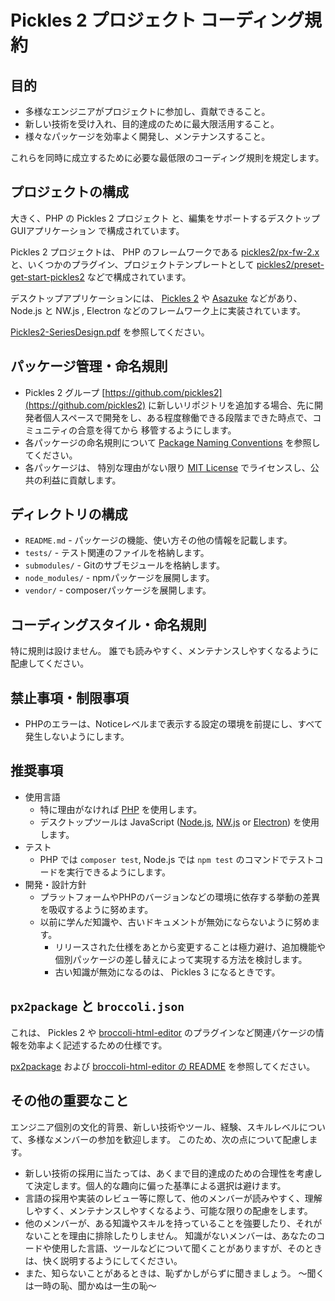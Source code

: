 # Pickles 2 プロジェクト コーディング規約

## 目的

- 多様なエンジニアがプロジェクトに参加し、貢献できること。
- 新しい技術を受け入れ、目的達成のために最大限活用すること。
- 様々なパッケージを効率よく開発し、メンテナンスすること。

これらを同時に成立するために必要な最低限のコーディング規則を規定します。

## プロジェクトの構成

大きく、PHP の Pickles 2 プロジェクト と、編集をサポートするデスクトップGUIアプリケーション で構成されています。

Pickles 2 プロジェクトは、 PHP のフレームワークである [pickles2/px-fw-2.x](https://github.com/pickles2/px-fw-2.x) と、いくつかのプラグイン、プロジェクトテンプレートとして [pickles2/preset-get-start-pickles2](https://github.com/pickles2/preset-get-start-pickles2) などで構成されています。

デスクトップアプリケーションには、 [Pickles 2](https://github.com/pickles2/app-pickles2) や [Asazuke](https://github.com/pickles2/electron-asazuke) などがあり、 Node.js と NW.js , Electron などのフレームワーク上に実装されています。

[Pickles2-SeriesDesign.pdf](Pickles2-SeriesDesign.pdf) を参照してください。

## パッケージ管理・命名規則

- Pickles 2 グループ [https://github.com/pickles2](https://github.com/pickles2) に新しいリポジトリを追加する場合、先に開発者個人スペースで開発をし、ある程度稼働できる段階まできた時点で、コミュニティの合意を得てから 移管するようにします。
- 各パッケージの命名規則について [Package Naming Conventions](package_naming_conventions.md) を参照してください。
- 各パッケージは、 特別な理由がない限り [MIT License](https://opensource.org/licenses/MIT) でライセンスし、公共の利益に貢献します。

## ディレクトリの構成

- `README.md` - パッケージの機能、使い方その他の情報を記載します。
- `tests/` - テスト関連のファイルを格納します。
- `submodules/` - Gitのサブモジュールを格納します。
- `node_modules/` - npmパッケージを展開します。
- `vendor/` - composerパッケージを展開します。

## コーディングスタイル・命名規則

特に規則は設けません。
誰でも読みやすく、メンテナンスしやすくなるように配慮してください。

## 禁止事項・制限事項

- PHPのエラーは、Noticeレベルまで表示する設定の環境を前提にし、すべて発生しないようにします。

## 推奨事項

- 使用言語
    - 特に理由がなければ [PHP](https://php.net/) を使用します。
    - デスクトップツールは JavaScript ([Node.js](https://nodejs.org/ja/), [NW.js](https://nwjs.io/) or [Electron](https://electron.atom.io/)) を使用します。
- テスト
    - PHP では `composer test`, Node.js では `npm test` のコマンドでテストコードを実行できるようにします。
- 開発・設計方針
    - プラットフォームやPHPのバージョンなどの環境に依存する挙動の差異を吸収するように努めます。
    - 以前に学んだ知識や、古いドキュメントが無効にならないように努めます。
        - リリースされた仕様をあとから変更することは極力避け、追加機能や個別パッケージの差し替えによって実現する方法を検討します。
        - 古い知識が無効になるのは、 Pickles 3 になるときです。

## `px2package` と `broccoli.json`

これは、 Pickles 2 や [broccoli-html-editor](https://github.com/broccoli-html-editor) のプラグインなど関連パケージの情報を効率よく記述するための仕様です。

[px2package](px2package.md) および [broccoli-html-editor の README](https://github.com/broccoli-html-editor/broccoli-html-editor) を参照してください。

## その他の重要なこと

エンジニア個別の文化的背景、新しい技術やツール、経験、スキルレベルについて、多様なメンバーの参加を歓迎します。 このため、次の点について配慮します。

- 新しい技術の採用に当たっては、あくまで目的達成のための合理性を考慮して決定します。個人的な趣向に偏った基準による選択は避けます。
- 言語の採用や実装のレビュー等に際して、他のメンバーが読みやすく、理解しやすく、メンテナンスしやすくなるよう、可能な限りの配慮をします。
- 他のメンバーが、ある知識やスキルを持っていることを強要したり、それがないことを理由に排除したりしません。 知識がないメンバーは、あなたのコードや使用した言語、ツールなどについて聞くことがありますが、そのときは、快く説明するようにしてください。
- また、知らないことがあるときは、恥ずかしがらずに聞きましょう。 〜聞くは一時の恥、聞かぬは一生の恥〜
